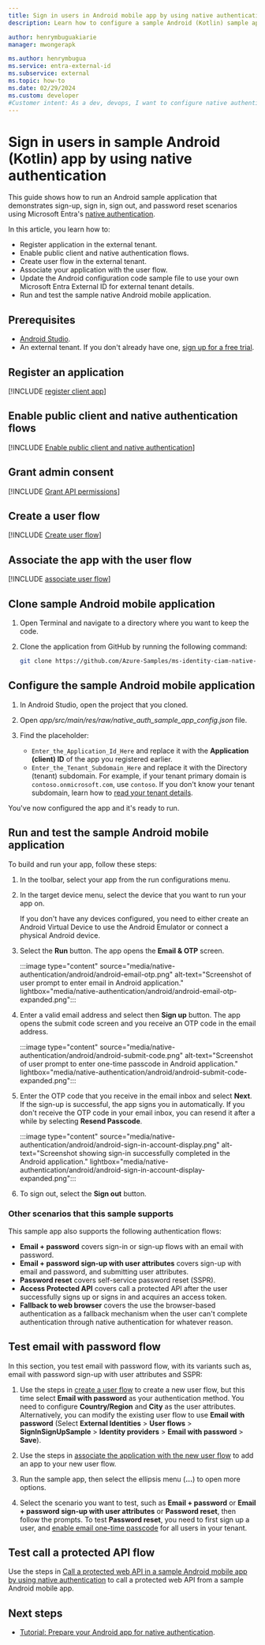 ```yaml
---
title: Sign in users in Android mobile app by using native authentication.
description: Learn how to configure a sample Android (Kotlin) sample app to sign in customer users by using Microsoft Entra's native authentication.

author: henrymbuguakiarie
manager: mwongerapk

ms.author: henrymbugua
ms.service: entra-external-id 
ms.subservice: external
ms.topic: how-to
ms.date: 02/29/2024
ms.custom: developer
#Customer intent: As a dev, devops, I want to configure native authentication Android Kotlin sample app enable customer users to sign up, sign in, sign out and reset password by using Microsoft Entra's native authentication.
---
```


# Sign in users in sample Android (Kotlin) app by using native authentication

This guide shows how to run an Android sample application that demonstrates sign-up, sign in, sign out, and password reset scenarios using Microsoft Entra's [native authentication](concept-native-authentication.md). 
  
In this article, you learn how to: 
 
- Register application in the external tenant.  
- Enable public client and native authentication flows.  
- Create user flow in the external tenant.  
- Associate your application with the user flow.  
- Update the Android configuration code sample file to use your own Microsoft Entra External ID for external tenant details.  
- Run and test the sample native Android mobile application.  
 
## Prerequisites  

- <a href="https://developer.android.com/studio" target="_blank">Android Studio</a>.
- An external tenant. If you don't already have one, <a href="https://aka.ms/ciam-free-trial?wt.mc_id=ciamcustomertenantfreetrial_linkclick_content_cnl" target="_blank">sign up for a free trial</a>. 
 
## Register an application
 
[!INCLUDE [register client app](../external-id/customers/includes/register-app/register-client-app-common.md)]
 
## Enable public client and native authentication flows 

[!INCLUDE [Enable public client and native authentication](../external-id/customers/includes/native-auth/enable-native-authentication.md)]
 
## Grant admin consent
 
[!INCLUDE [Grant API permissions](../external-id/customers/includes/register-app/grant-api-permission-sign-in.md)]

## Create a user flow
 
[!INCLUDE [Create user flow](../external-id/customers/includes/configure-user-flow/create-native-authentication-sign-in-sign-out-user-flow.md)]
 
## Associate the app with the user flow

[!INCLUDE [associate user flow](../external-id/customers/includes/configure-user-flow/add-app-user-flow.md)]  
 
## Clone sample Android mobile application
 
1. Open Terminal and navigate to a directory where you want to keep the code.  
1. Clone the application from GitHub by running the following command:  
 
   ```bash 
   git clone https://github.com/Azure-Samples/ms-identity-ciam-native-auth-android-sample 
   ``` 
 
## Configure the sample Android mobile application  
 
1. In Android Studio, open the project that you cloned. 
 
2. Open *app/src/main/res/raw/native_auth_sample_app_config.json* file. 
3. Find the placeholder: 
 
   - `Enter_the_Application_Id_Here` and replace it with the **Application (client) ID** of the app you registered earlier. 
   - `Enter_the_Tenant_Subdomain_Here` and replace it with the Directory (tenant) subdomain. For example, if your tenant primary domain is `contoso.onmicrosoft.com`, use `contoso`. If you don't know your tenant subdomain, learn how to [read your tenant details](../external-id/customers/how-to-create-external-tenant-portal.md#get-the-external-tenant-details). 
   
You've now configured the app and it's ready to run. 
 
## Run and test the sample Android mobile application 
 
To build and run your app, follow these steps:  
 
1. In the toolbar, select your app from the run configurations menu.
  
1. In the target device menu, select the device that you want to run your app on.  
 
   If you don't have any devices configured, you need to either create an Android Virtual Device to use the Android Emulator or connect a physical Android device.  
 
1. Select the **Run** button. The app opens the **Email & OTP** screen.  

    :::image type="content" source="media/native-authentication/android/android-email-otp.png" alt-text="Screenshot of user prompt to enter email in Android application." lightbox="media/native-authentication/android/android-email-otp-expanded.png"::: 
 
1. Enter a valid email address and select then **Sign up** button. The app opens the submit code screen and you receive an OTP code in the email address.  
 
    :::image type="content" source="media/native-authentication/android/android-submit-code.png" alt-text="Screenshot of user prompt to enter one-time passcode in Android application." lightbox="media/native-authentication/android/android-submit-code-expanded.png"::: 
 
1. Enter the OTP code that you receive in the email inbox and select **Next**. If the sign-up is successful, the app signs you in automatically. If you don't receive the OTP code in your email inbox, you can resend it after a while by selecting **Resend Passcode**.

    :::image type="content" source="media/native-authentication/android/android-sign-in-account-display.png" alt-text="Screenshot showing sign-in successfully completed in the Android application." lightbox="media/native-authentication/android/android-sign-in-account-display-expanded.png"::: 

1. To sign out, select the **Sign out** button. 
 
### Other scenarios that this sample supports 
 
This sample app also supports the following authentication flows:  
 
- **Email + password** covers sign-in or sign-up flows with an email with password. 
- **Email + password sign-up with user attributes** covers sign-up with email and password, and submitting user attributes. 
- **Password reset** covers self-service password reset (SSPR). 
- **Access Protected API** covers call a protected API after the user successfully signs up or signs in and acquires an access token.
- **Fallback to web browser** covers the use the browser-based authentication as a fallback mechanism when the user can't complete authentication through native authentication for whatever reason. 


## Test email with password flow

In this section, you test email with password flow, with its variants such as, email with password sign-up with user attributes and SSPR:

1. Use the steps in [create a user flow](#create-a-user-flow) to create a new user flow, but this time select **Email with password** as your authentication method. You need to configure **Country/Region** and **City** as the user attributes. Alternatively, you can modify the existing user flow to use **Email with password** (Select **External Identities** > **User flows** > **SignInSignUpSample** > **Identity providers** > **Email with password** > **Save**).  

1. Use the steps in [associate the application with the new user flow](#associate-the-app-with-the-user-flow) to add an app to your new user flow. 

1. Run the sample app, then select the ellipsis menu (**...**) to open more options. 

1. Select the scenario you want to test, such as **Email + password** or **Email + password sign-up with user attributes** or **Password reset**, then follow the prompts. To test **Password reset**, you need to first sign up a user, and [enable email one-time passcode](../external-id/customers/how-to-enable-password-reset-customers.md) for all users in your tenant.

## Test call a protected API flow

Use the steps in [Call a protected web API in a sample Android mobile app by using native authentication](sample-native-authentication-android-sample-app-call-web-api.md) to call a protected web API from a sample Android mobile app.
 

## Next steps
 
- [Tutorial: Prepare your Android app for native authentication](../external-id/customers/tutorial-native-authentication-prepare-android-app.md).
